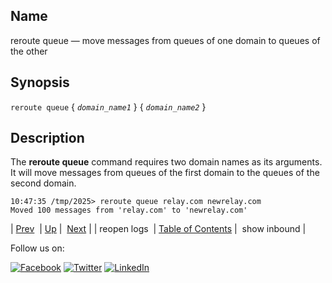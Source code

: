 <a name="console_commands.reroute_queue"></a>
## Name

reroute queue — move messages from queues of one domain to queues of the other

## Synopsis

`reroute queue` { *`domain_name1`* } { *`domain_name2`* }

<a name="idp12023472"></a>
## Description

The **reroute queue**       command requires two domain names as its arguments. It will move messages from queues of the first domain to the queues of the second domain.

```
10:47:35 /tmp/2025> reroute queue relay.com newrelay.com
Moved 100 messages from 'relay.com' to 'newrelay.com'
```

| [Prev](console_commands.reopen_logs.php)  | [Up](console.cmds.ref.php) |  [Next](console_commands.show_inbound.php) |
| reopen logs  | [Table of Contents](index.php) |  show inbound |

Follow us on:

[![Facebook](https://support.messagesystems.com/images/icon-facebook.png)](http://www.facebook.com/messagesystems) [![Twitter](https://support.messagesystems.com/images/icon-twitter.png)](http://twitter.com/#!/MessageSystems) [![LinkedIn](https://support.messagesystems.com/images/icon-linkedin.png)](http://www.linkedin.com/company/message-systems)